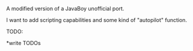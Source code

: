 A modified version of a JavaBoy unofficial port.

I want to add scripting capabilities and some kind of "autopilot" function.

TODO:

*write TODOs
